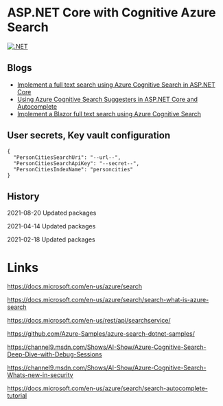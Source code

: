 # ASP.NET Core with Cognitive Azure Search

[![.NET](https://github.com/damienbod/AspNetCoreAzureSearch/actions/workflows/dotnet.yml/badge.svg)](https://github.com/damienbod/AspNetCoreAzureSearch/actions/workflows/dotnet.yml)

## Blogs

<ul>
	<li><a href="https://damienbod.com/2020/10/19/implement-a-full-text-search-using-azure-cognitive-search-in-asp-net-core/">Implement a full text search using Azure Cognitive Search in ASP.NET Core</a></li>
	<li><a href="https://damienbod.com/2020/10/29/using-azure-cognitive-search-suggesters-in-asp-net-core-and-autocomplete/">Using Azure Cognitive Search Suggesters in ASP.NET Core and Autocomplete</a></li>
	<li><a href="https://damienbod.com/2020/11/02/implement-a-blazor-full-text-search-using-azure-cognitive-search/">Implement a Blazor full text search using Azure Cognitive Search</a></li>
</ul>

## User secrets, Key vault configuration

```
{
  "PersonCitiesSearchUri": "--url--",
  "PersonCitiesSearchApiKey": "--secret--",
  "PersonCitiesIndexName": "personcities"
}
```

## History

2021-08-20 Updated packages

2021-04-14 Updated packages

2021-02-18 Updated packages

# Links

https://docs.microsoft.com/en-us/azure/search

https://docs.microsoft.com/en-us/azure/search/search-what-is-azure-search

https://docs.microsoft.com/en-us/rest/api/searchservice/

https://github.com/Azure-Samples/azure-search-dotnet-samples/

https://channel9.msdn.com/Shows/AI-Show/Azure-Cognitive-Search-Deep-Dive-with-Debug-Sessions

https://channel9.msdn.com/Shows/AI-Show/Azure-Cognitive-Search-Whats-new-in-security

https://docs.microsoft.com/en-us/azure/search/search-autocomplete-tutorial
